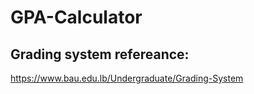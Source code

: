 # GPA-Calculator
<h2> Grading system refereance: </h2>

https://www.bau.edu.lb/Undergraduate/Grading-System
